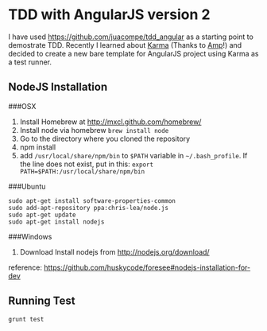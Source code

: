 TDD with AngularJS version 2
====

I have used <https://github.com/juacompe/tdd_angular> as a starting point to demostrate TDD. Recently I learned about [Karma](http://karma-runner.github.io/0.10/index.html) (Thanks to [Amp](https://www.facebook.com/amp.tanawat)!) and decided to create a new bare template for AngularJS project using Karma as a test runner.

NodeJS Installation
----

###OSX
1. Install Homebrew at <http://mxcl.github.com/homebrew/>
1. Install node via homebrew `brew install node`
1. Go to the directory where you cloned the repository
1. npm install
1. add `/usr/local/share/npm/bin` to `$PATH` variable in `~/.bash_profile`. If the line does not exist, put in this: `export PATH=$PATH:/usr/local/share/npm/bin`

###Ubuntu

```
sudo apt-get install software-properties-common
sudo add-apt-repository ppa:chris-lea/node.js
sudo apt-get update
sudo apt-get install nodejs
```

###Windows
1. Download Install nodejs from <http://nodejs.org/download/>

reference: <https://github.com/huskycode/foresee#nodejs-installation-for-dev>

Running Test
----
```
grunt test
```


